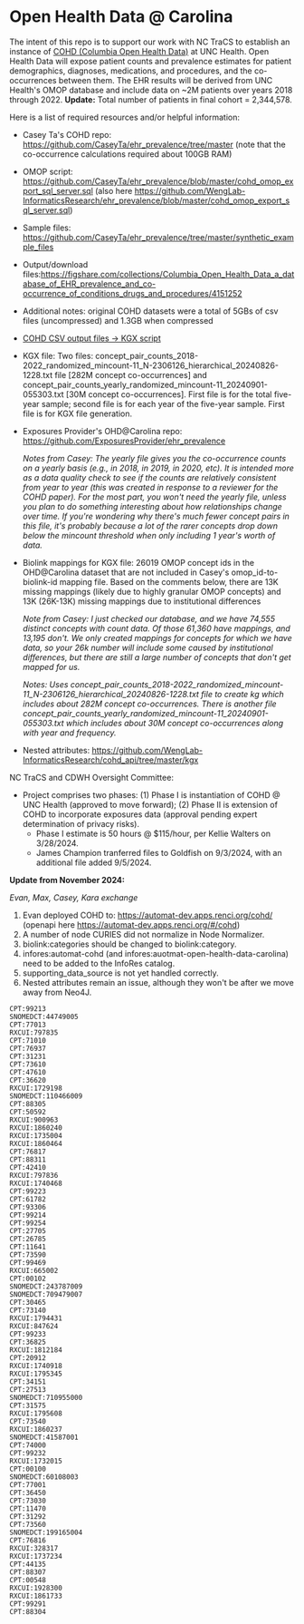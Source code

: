 # Open Health Data @ Carolina

The intent of this repo is to support our work with NC TraCS to establish an instance of [COHD (Columbia Open Health Data)](http://cohd.io/about.html) at UNC Health. Open Health Data will expose patient counts and prevalence estimates for patient demographics, diagnoses, medications, and procedures, and the co-occurrences between them. The EHR results will be derived from UNC Health's OMOP database and include data on ~2M patients over years 2018 through 2022. **Update:** Total number of patients in final cohort = 2,344,578.

Here is a list of required resources and/or helpful information:

   - Casey Ta's COHD repo: https://github.com/CaseyTa/ehr_prevalence/tree/master (note that the co-occurrence calculations required about 100GB RAM)

   - OMOP script: https://github.com/CaseyTa/ehr_prevalence/blob/master/cohd_omop_export_sql_server.sql (also here https://github.com/WengLab-InformaticsResearch/ehr_prevalence/blob/master/cohd_omop_export_sql_server.sql)

   - Sample files: https://github.com/CaseyTa/ehr_prevalence/tree/master/synthetic_example_files

   - Output/download files:https://figshare.com/collections/Columbia_Open_Health_Data_a_database_of_EHR_prevalence_and_co-occurrence_of_conditions_drugs_and_procedures/4151252

   - Additional notes: original COHD datasets were a total of 5GBs of csv files (uncompressed) and 1.3GB when compressed

   - [COHD CSV output files -> KGX script](https://drive.google.com/drive/folders/1AT_-7OUsovDxwt1O5MepLILfgTXnWu56?usp=drive_link)

   - KGX file: Two files: concept_pair_counts_2018-2022_randomized_mincount-11_N-2306126_hierarchical_20240826-1228.txt file [282M concept co-occurrences] and concept_pair_counts_yearly_randomized_mincount-11_20240901-055303.txt [30M concept co-occurrences]. First file is for the total five-year sample; second file is for each year of the five-year sample. First file is for KGX file generation.

   - Exposures Provider's OHD@Carolina repo: https://github.com/ExposuresProvider/ehr_prevalence 

     _Notes from Casey:
   The yearly file gives you the co-occurrence counts on a yearly basis (e.g., in 2018, in 2019, in 2020, etc). It is intended more as a data quality check to see if the counts are relatively consistent from year to year (this was created in response to a reviewer for the COHD paper). For the most part, you won't need the yearly file, unless you plan to do something interesting about how relationships change over time. If you're wondering why there's much fewer concept pairs in this file, it's probably because a lot of the rarer concepts drop down below the mincount threshold when only including 1 year's worth of data._

- Biolink mappings for KGX file: 26019 OMOP concept ids in the OHD@Carolina dataset that are not included in Casey's omop_id-to-biolink-id mapping file. Based on the comments below, there are 13K missing mappings (likely due to highly granular OMOP concepts) and 13K (26K-13K) missing mappings due to institutional differences

  _Note from Casey:
   I just checked our database, and we have 74,555 distinct concepts with count data. Of those 61,360 have mappings, and 13,195 don't. We only created mappings for concepts for which we have data, so your 26k number will include some caused by institutional differences, but there are still a large number of concepts that don't get mapped for us._

     _Notes: Uses concept_pair_counts_2018-2022_randomized_mincount-11_N-2306126_hierarchical_20240826-1228.txt file to create kg which includes about 282M concept co-occurrences. There is another file concept_pair_counts_yearly_randomized_mincount-11_20240901-055303.txt which includes about 30M concept co-occurrences along with year and frequency._

- Nested attributes: https://github.com/WengLab-InformaticsResearch/cohd_api/tree/master/kgx

NC TraCS and CDWH Oversight Committee: 

- Project comprises two phases: (1) Phase I is instantiation of COHD @ UNC Health (approved to move forward); (2) Phase II is extension of COHD to incorporate exposures data (approval pending expert determination of privacy risks).
   - Phase I estimate is 50 hours @ $115/hour, per Kellie Walters on 3/28/2024.
   - James Champion tranferred files to Goldfish on 9/3/2024, with an additional file added 9/5/2024.
 
**Update from November 2024:**

_Evan, Max, Casey, Kara exchange_

1. Evan deployed COHD to: https://automat-dev.apps.renci.org/cohd/ (openapi here https://automat-dev.apps.renci.org/#/cohd)
2. A number of node CURIES did not normalize in Node Normalizer.
3. biolink:categories should be changed to biolink:category.
4. infores:automat-cohd (and infores:auotmat-open-health-data-carolina) need to be added to the InfoRes catalog.
5. supporting_data_source is not yet handled correctly.
6. Nested attributes remain an issue, although they won't be after we move away from Neo4J.

```RXCUI:1860133
CPT:99213
SNOMEDCT:44749005
CPT:77013
RXCUI:797835
CPT:71010
CPT:76937
CPT:31231
CPT:73610
CPT:47610
CPT:36620
RXCUI:1729198
SNOMEDCT:110466009
CPT:88305
CPT:50592
RXCUI:900963
RXCUI:1860240
RXCUI:1735004
RXCUI:1860464
CPT:76817
CPT:88311
CPT:42410
RXCUI:797836
RXCUI:1740468
CPT:99223
CPT:61782
CPT:93306
CPT:99214
CPT:99254
CPT:27705
CPT:26785
CPT:11641
CPT:73590
CPT:99469
RXCUI:665002
CPT:00102
SNOMEDCT:243787009
SNOMEDCT:709479007
CPT:30465
CPT:73140
RXCUI:1794431
RXCUI:847624
CPT:99233
CPT:36825
RXCUI:1812184
CPT:20912
RXCUI:1740918
RXCUI:1795345
CPT:34151
CPT:27513
SNOMEDCT:710955000
CPT:31575
RXCUI:1795608
CPT:73540
RXCUI:1860237
SNOMEDCT:41587001
CPT:74000
CPT:99232
RXCUI:1732015
CPT:00100
SNOMEDCT:60108003
CPT:77001
CPT:36450
CPT:73030
CPT:11470
CPT:31292
CPT:73560
SNOMEDCT:199165004
CPT:76816
RXCUI:328317
RXCUI:1737234
CPT:44135
CPT:88307
CPT:00548
RXCUI:1928300
RXCUI:1861733
CPT:99291
CPT:88304

